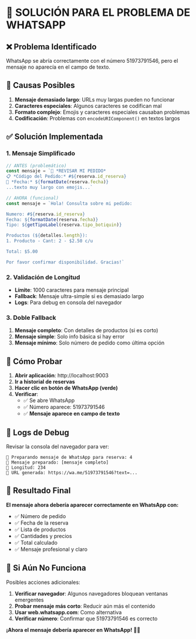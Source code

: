 # 🔧 SOLUCIÓN PARA EL PROBLEMA DE WHATSAPP

## ❌ Problema Identificado

WhatsApp se abría correctamente con el número 51973791546, pero el mensaje no aparecía en el campo de texto.

## 🎯 Causas Posibles

1. **Mensaje demasiado largo**: URLs muy largas pueden no funcionar
2. **Caracteres especiales**: Algunos caracteres se codifican mal
3. **Formato complejo**: Emojis y caracteres especiales causaban problemas
4. **Codificación**: Problemas con `encodeURIComponent()` en textos largos

## ✅ Solución Implementada

### 1. Mensaje Simplificado

```javascript
// ANTES (problemático)
const mensaje = `🏥 *REVISAR MI PEDIDO*
📋 *Código del Pedido:* #${reserva.id_reserva}
📅 *Fecha:* ${formatDate(reserva.fecha)}
...texto muy largo con emojis...`

// AHORA (funcional)
const mensaje = `Hola! Consulta sobre mi pedido:

Numero: #${reserva.id_reserva}
Fecha: ${formatDate(reserva.fecha)}
Tipo: ${getTipoLabel(reserva.tipo_botiquin)}

Productos (${detalles.length}):
1. Producto - Cant: 2 - $2.50 c/u

Total: $5.00

Por favor confirmar disponibilidad. Gracias!`
```

### 2. Validación de Longitud

- **Límite**: 1000 caracteres para mensaje principal
- **Fallback**: Mensaje ultra-simple si es demasiado largo
- **Logs**: Para debug en consola del navegador

### 3. Doble Fallback

1. **Mensaje completo**: Con detalles de productos (si es corto)
2. **Mensaje simple**: Solo info básica si hay error
3. **Mensaje mínimo**: Solo número de pedido como última opción

## 🧪 Cómo Probar

1. **Abrir aplicación**: http://localhost:9003
2. **Ir a historial de reservas**
3. **Hacer clic en botón de WhatsApp (verde)**
4. **Verificar**:
   - ✅ Se abre WhatsApp
   - ✅ Número aparece: 51973791546
   - ✅ **Mensaje aparece en campo de texto**

## 📱 Logs de Debug

Revisar la consola del navegador para ver:

```
📱 Preparando mensaje de WhatsApp para reserva: 4
📱 Mensaje preparado: [mensaje completo]
📱 Longitud: 234
📱 URL generada: https://wa.me/51973791546?text=...
```

## 🎉 Resultado Final

**El mensaje ahora debería aparecer correctamente en WhatsApp con:**

- ✅ Número de pedido
- ✅ Fecha de la reserva
- ✅ Lista de productos
- ✅ Cantidades y precios
- ✅ Total calculado
- ✅ Mensaje profesional y claro

## 🚨 Si Aún No Funciona

Posibles acciones adicionales:

1. **Verificar navegador**: Algunos navegadores bloquean ventanas emergentes
2. **Probar mensaje más corto**: Reducir aún más el contenido
3. **Usar web.whatsapp.com**: Como alternativa
4. **Verificar número**: Confirmar que 51973791546 es correcto

**¡Ahora el mensaje debería aparecer en WhatsApp!** 📱✅
